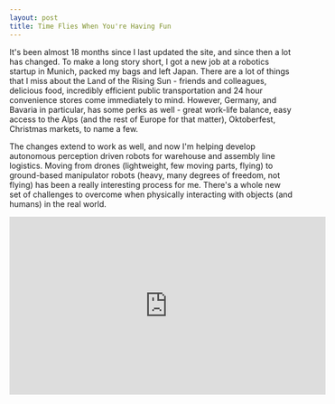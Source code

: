 ```yaml
---
layout: post
title: Time Flies When You're Having Fun
---
```


It's been almost 18 months since I last updated the site, and since then a lot has changed. To make a long story short, I got a new job at a robotics startup in Munich, packed my bags and left Japan. There are a lot of things that I miss about the Land of the Rising Sun - friends and colleagues, delicious food, incredibly efficient public transportation and 24 hour convenience stores come immediately to mind. However, Germany, and Bavaria in particular, has some perks as well - great work-life balance, easy access to the Alps (and the rest of Europe for that matter), Oktoberfest, Christmas markets, to name a few.

The changes extend to work as well, and now I'm helping develop autonomous perception driven robots for warehouse and assembly line logistics. Moving from drones (lightweight, few moving parts, flying) to ground-based manipulator robots (heavy, many degrees of freedom, not flying) has been a really interesting process for me. There's a whole new set of challenges to overcome when physically interacting with objects (and humans) in the real world.

<iframe width="560" height="315" src="https://www.youtube.com/embed/1j-RhPENu88" frameborder="0" allow="accelerometer; autoplay; encrypted-media; gyroscope; picture-in-picture" allowfullscreen></iframe>